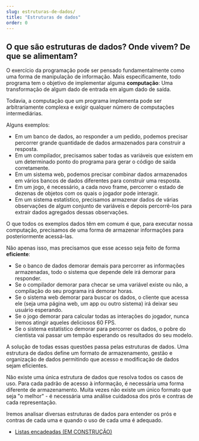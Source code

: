 ```yaml
---
slug: estruturas-de-dados/
title: "Estruturas de dados"
order: 0
---
```

## O que são estruturas de dados? Onde vivem? De que se alimentam?
O exercício da programação pode ser pensado fundamentalmente como 
uma forma de manipulação de informação. Mais especificamente, todo
programa tem o objetivo de implementar alguma **computação**: Uma
transformação de algum dado de entrada em algum dado de saída.

Todavia, a computação que um programa implementa pode ser arbitrariamente
complexa e exigir qualquer número de computações intermediárias.

Alguns exemplos:

- Em um banco de dados, ao responder a um pedido, podemos precisar percorrer
grande quantidade de dados armazenados para construir a resposta.
- Em um compilador, precisamos saber todas as variáveis que existem em um 
determinado ponto do programa para gerar o código de saída corretamente.
- Em um sistema web, podemos precisar combinar dados armazenados em vários 
bancos de dados diferentes para construir uma resposta.
- Em um jogo, é necessário, a cada novo frame, percorrer o estado de dezenas
de objetos com os quais o jogador pode interagir.
- Em um sistema estatístico, precisamos armazenar dados de várias observações
de algum conjunto de variáveis e depois percorrê-los para extrair dados 
agregados dessas observações.

O que todos os exemplos dados têm em comum é que, para executar nossa
computação, precisamos de uma forma de armazenar informações para 
posteriormente acessá-las.

Não apenas isso, mas precisamos que esse acesso seja feito de forma 
__eficiente__:

- Se o banco de dados demorar demais para percorrer as informações armazenadas,
todo o sistema que depende dele irá demorar para responder.
- Se o compilador demorar para checar se uma variável existe ou não, a 
compilação do seu programa irá demorar horas.
- Se o sistema web demorar para buscar os dados, o cliente que acessa ele
(seja uma página web, um app ou outro sistema) irá deixar seu usuário esperando.
- Se o jogo demorar para calcular todas as interações do jogador, nunca iremos
atingir aqueles deliciosos 60 FPS.
- Se o sistema estatístico demorar para percorrer os dados, o pobre do cientista
vai passar um tempão esperando os resultados do seu modelo.

A solução de todas essas questões passa pelas estruturas de dados. Uma estrutura
de dados define um formato de armazenamento, gestão e organização de dados permitindo que acesso e modificação de dados sejam eficientes.

Não existe uma única estrutura de dados que resolva todos os casos de uso.
Para cada padrão de acesso à informação, é necessária uma forma diferente de
armazenamento. Muita vezes não existe um único formato que seja "o melhor" -
é necessária uma análise cuidadosa dos prós e contras de cada representação.

Iremos analisar diversas estruturas de dados para entender os prós e contras
de cada uma e quando o uso de cada uma é adequado.

- [Listas encadeadas (EM CONSTRUÇÃO)](#)
